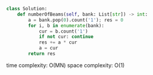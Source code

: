 ```python
class Solution:
    def numberOfBeams(self, bank: List[str]) -> int:
        a = bank.pop(0).count('1'); res = 0
        for i, b in enumerate(bank):
            cur = b.count('1')
            if not cur: continue
            res += a * cur
            a = cur
        return res
```

time complexity: O(MN)
space complexity: O(1)